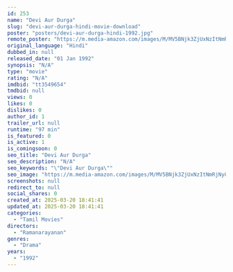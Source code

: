 ```yaml
---
id: 253
name: "Devi Aur Durga"
slug: "devi-aur-durga-hindi-movie-download"
poster: "posters/devi-aur-durga-hindi-1992.jpg"
remote_poster: "https://m.media-amazon.com/images/M/MV5BNjk3ZjUxNzItNmRjNy00MzU1LTllNjctYzUyMGFkMjFhZTQ2XkEyXkFqcGdeQXVyNTM3MDMyMDQ@._V1_SX300.jpg"
original_language: "Hindi"
dubbed_in: null
released_date: "01 Jan 1992"
synopsis: "N/A"
type: "movie"
rating: "N/A"
imdbid: "tt3549654"
tmdbid: null
views: 0
likes: 0
dislikes: 0
author_id: 1
trailer_url: null
runtime: "97 min"
is_featured: 0
is_active: 1
is_comingsoon: 0
seo_title: "Devi Aur Durga"
seo_description: "N/A"
seo_keywords: "\"Devi Aur Durga\""
seo_image: "https://m.media-amazon.com/images/M/MV5BNjk3ZjUxNzItNmRjNy00MzU1LTllNjctYzUyMGFkMjFhZTQ2XkEyXkFqcGdeQXVyNTM3MDMyMDQ@._V1_SX300.jpg"
screenshots: null
redirect_to: null
social_shares: 0
created_at: 2025-03-20 18:41:41
updated_at: 2025-03-20 18:41:41
categories:
  - "Tamil Movies"
directors:
  - "Ramanarayanan"
genres:
  - "Drama"
years:
  - "1992"
---
```


